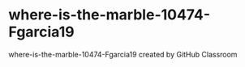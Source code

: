 # where-is-the-marble-10474-Fgarcia19
where-is-the-marble-10474-Fgarcia19 created by GitHub Classroom
